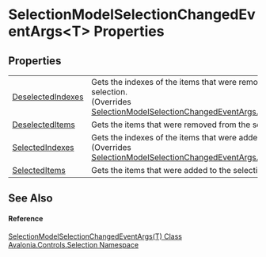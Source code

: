 # SelectionModelSelectionChangedEventArgs&lt;T&gt; Properties




## Properties
<table>
<tr>
<td><a href="P_Avalonia_Controls_Selection_SelectionModelSelectionChangedEventArgs_1_DeselectedIndexes">DeselectedIndexes</a></td>
<td>Gets the indexes of the items that were removed from the selection.<br />(Overrides <a href="P_Avalonia_Controls_Selection_SelectionModelSelectionChangedEventArgs_DeselectedIndexes">SelectionModelSelectionChangedEventArgs.DeselectedIndexes</a>)</td>
</tr>
<tr>
<td><a href="P_Avalonia_Controls_Selection_SelectionModelSelectionChangedEventArgs_1_DeselectedItems">DeselectedItems</a></td>
<td>Gets the items that were removed from the selection.</td>
</tr>
<tr>
<td><a href="P_Avalonia_Controls_Selection_SelectionModelSelectionChangedEventArgs_1_SelectedIndexes">SelectedIndexes</a></td>
<td>Gets the indexes of the items that were added to the selection.<br />(Overrides <a href="P_Avalonia_Controls_Selection_SelectionModelSelectionChangedEventArgs_SelectedIndexes">SelectionModelSelectionChangedEventArgs.SelectedIndexes</a>)</td>
</tr>
<tr>
<td><a href="P_Avalonia_Controls_Selection_SelectionModelSelectionChangedEventArgs_1_SelectedItems">SelectedItems</a></td>
<td>Gets the items that were added to the selection.</td>
</tr>
</table>

## See Also


#### Reference
<a href="T_Avalonia_Controls_Selection_SelectionModelSelectionChangedEventArgs_1">SelectionModelSelectionChangedEventArgs(T) Class</a>  
<a href="N_Avalonia_Controls_Selection">Avalonia.Controls.Selection Namespace</a>  
